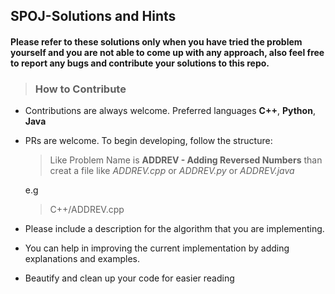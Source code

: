 ## SPOJ-Solutions and Hints
#### Please refer to these solutions only when you have tried the problem yourself and you are not able to come up with any approach, also feel free to report any bugs and contribute your solutions to this repo.
> ### **How to Contribute**
 * Contributions are always welcome. Preferred languages **C++**, **Python**, **Java**
 * PRs are welcome. To begin developing, follow the structure:

   > Like Problem Name is **ADDREV - Adding Reversed Numbers** than creat a file like *ADDREV.cpp* or *ADDREV.py* or *ADDREV.java* 

   e.g
   > C++/ADDREV.cpp
 * Please include a description for the algorithm that you are implementing.
 * You can help in improving the current implementation by adding explanations and examples.
 * Beautify and clean up your code for easier reading
